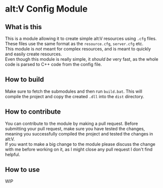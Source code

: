 # alt:V Config Module

## What is this

This is a module allowing it to create simple alt:V resources using `.cfg` files.<br>
These files use the same format as the `resource.cfg`, `server.cfg` etc.<br>
This module is *not* meant for complex resources, and is meant to quickly and easily create resources.<br>
Even though this module is really simple, it *should be* very fast, as the whole code is parsed to C++ code from the config file.

## How to build

Make sure to fetch the submodules and then run `build.bat`. This will compile the project and copy the created `.dll` into the `dist` directory.

## How to contribute

You can contribute to the module by making a pull request. Before submitting your pull request, make sure you have tested the changes,
meaning you successfully compiled the project and tested the changes in alt:V.<br>
If you want to make a big change to the module please discuss the change with me before working on it, as I might close any pull request I don't find helpful.

## How to use

WIP
